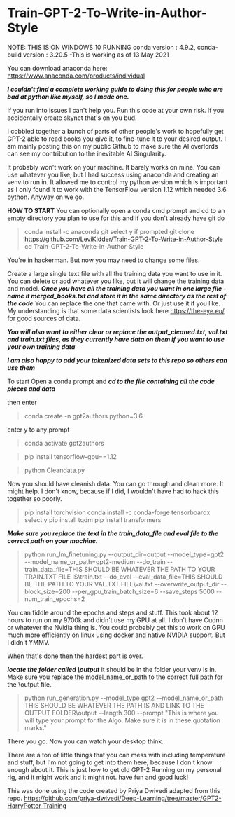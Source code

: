 # Train-GPT-2-To-Write-in-Author-Style

NOTE: THIS IS ON WINDOWS 10 RUNNING   conda version : 4.9.2, conda-build version : 3.20.5 -This is working as of 13 May 2021

You can download anaconda here: https://www.anaconda.com/products/individual

***I couldn't find a complete working guide to doing this for people who are bad at python like myself, so I made one.***


If you run into issues I can't help you. Run this code at your own risk. If you accidentally create skynet that's on you bud. 

I cobbled together a bunch of parts of other people's work to hopefully get GPT-2 able to read books you give it, to fine-tune it to your desired output. I am mainly posting this on my public Github to make sure the AI overlords can see my contribution to the inevitable AI Singularity.

It probably won't work on your machine. It barely works on mine. You can use whatever you like, but I had success using anaconda and creating an venv to run in. It allowed me to control my python version which is important as I only found it to work with the TensorFlow version 1.12 which needed 3.6 python. Anyway on we go.



****HOW TO START****
You can optionally open a conda cmd prompt and cd to an empty directory you plan to use for this and if you don't already have git do

> conda install -c anaconda git 
select y if prompted
> git clone https://github.com/LeviKidder/Train-GPT-2-To-Write-in-Author-Style
> cd Train-GPT-2-To-Write-in-Author-Style
 
You're in hackerman. But now you may need to change some files.  



Create a large single text file with all the training data you want to use in it. You can delete or add whatever you like, but it will change the training data and model. ***Once you have all the training data you want in one large file - name it merged_books.txt and store it in the same directory as the rest of the code*** You can replace the one that came with. Or just use it if you like. My understanding is that some data scientists look here https://the-eye.eu/ for good sources of data.

***You will also want to either clear or replace the output_cleaned.txt, val.txt and train.txt files, as they currently have data on them if you want to use your own training data***

***I am also happy to add your tokenized data sets to this repo so others can use them***



To start Open a conda prompt and ***cd to the file containing all the code pieces and data***

then enter 

>conda create -n gpt2authors python=3.6

enter y to any prompt

>conda activate gpt2authors

>pip install tensorflow-gpu==1.12

>python Cleandata.py

Now you should have cleanish data. You can go through and clean more. It might help. I don't know, because if I did, I wouldn't have had to hack this together so poorly.

>pip install torchvision 
>conda install -c conda-forge tensorboardx
select y
>pip install tqdm
>pip install transformers


***Make sure you replace the text in the train_data_file and eval file to the correct path on your machine.***


>python run_lm_finetuning.py --output_dir=output --model_type=gpt2 --model_name_or_path=gpt2-medium --do_train --train_data_file=THIS SHOULD BE WHATEVER THE PATH TO YOUR TRAIN.TXT FILE IS\train.txt --do_eval --eval_data_file=THIS SHOULD BE THE PATH TO YOUR VAL.TXT FILE\val.txt --overwrite_output_dir --block_size=200 --per_gpu_train_batch_size=6 --save_steps 5000 --num_train_epochs=2

You can fiddle around the epochs and steps and stuff. This took about 12 hours to run on my 9700k and didn't use my GPU at all. I don't have Cudnn or whatever the Nvidia thing is. You could probably get this to work on GPU much more efficiently on linux using docker and native NVIDIA support. But I didn't YMMV.

When that's done then the hardest part is over.

***locate the folder called \output*** it should be in the folder your venv is in. Make sure you replace the model_name_or_path to the correct full path for the \output file.



>python run_generation.py --model_type gpt2 --model_name_or_path THIS SHOULD BE WHATEVER THE PATH IS AND LINK TO THE OUTPUT FOLDER\output --length 300 --prompt "This is where you will type your prompt for the Algo. Make sure it is in these quotation marks."

There you go. Now you can watch your desktop think. 

There are a ton of little things that you can mess with including temperature and stuff, but I'm not going to get into them here, because I don't know enough about it. This is just how to get old GPT-2 Running on my personal rig, and it might work and it might not. have fun and good luck!




This was done using the code created by Priya Dwivedi adapted from this repo.  https://github.com/priya-dwivedi/Deep-Learning/tree/master/GPT2-HarryPotter-Training
